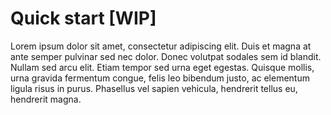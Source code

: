 # Quick start [WIP]

Lorem ipsum dolor sit amet, consectetur adipiscing elit. Duis et magna at ante semper pulvinar sed nec dolor.
Donec volutpat sodales sem id blandit. Nullam sed arcu elit. Etiam tempor sed urna eget egestas.
Quisque mollis, urna gravida fermentum congue, felis leo bibendum justo, ac elementum ligula risus in purus.
Phasellus vel sapien vehicula, hendrerit tellus eu, hendrerit magna.